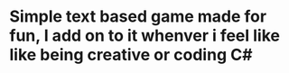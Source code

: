 # Simple text based game made for fun, I add on to it whenver i feel like like being creative or coding C#

